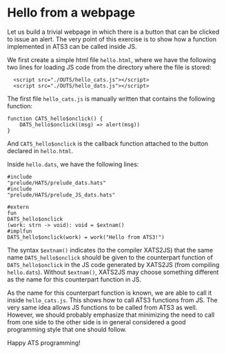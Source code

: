 # Hello from a webpage

Let us build a trivial webpage in which there is a button that can be
clicked to issue an alert. The very point of this exercise is to show
how a function implemented in ATS3 can be called inside JS.

We first create a simple html file `hello.html`, where we have
the following two lines for loading JS code from the directory where
the file is stored:

```
  <script src="./OUTS/hello_cats.js"></script>
  <script src="./OUTS/hello_dats.js"></script>
```

The first file `hello_cats.js` is manually written that contains the
following function:
  
```
function CATS_hello$onclick() {
    DATS_hello$onclick((msg) => alert(msg))
}
```
And `CATS_hello$onclick` is the callback function attached to the
button declared in `hello.html`.

Inside `hello.dats`, we have the following lines:

```
#include
"prelude/HATS/prelude_dats.hats"
#include
"prelude/HATS/prelude_JS_dats.hats"

#extern
fun
DATS_hello$onclick
(work: strn -> void): void = $extnam()
#implfun
DATS_hello$onclick(work) = work("Hello from ATS3!")
```

The syntax `$extnam()` indicates (to the compiler XATS2JS) that the
same name `DATS_hello$onclick` should be given to the counterpart
function of `DATS_hello$onclick` in the JS code generated by XATS2JS
(from compiling `hello.dats`). Without `$extnam()`, XATS2JS may choose
something different as the name for this counterpart function in JS.

As the name for this counterpart function is known, we are able to
call it inside `hello_cats.js`. This shows how to call ATS3 functions
from JS. The very same idea allows JS functions to be called from ATS3
as well. However, we should probably emphasize that
minimizing the need to call from one side to the other
side is in general considered a good programming style that one should follow.

Happy ATS programming!
